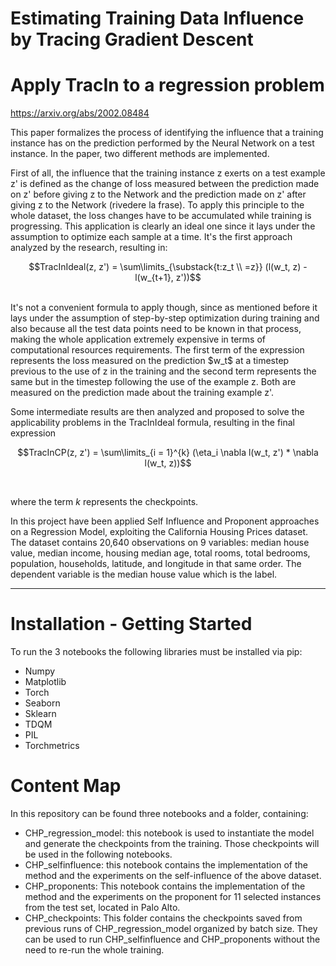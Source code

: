 # Estimating Training Data Influence by Tracing Gradient Descent
# Apply TracIn to a regression problem

https://arxiv.org/abs/2002.08484

This paper formalizes the process of identifying the influence that a training instance has on the prediction performed by the Neural Network on a test instance. In the paper, two different methods are implemented. 

First of all, the influence that the training instance z exerts on a test example z' is defined as the change of loss measured between the prediction made on z' before giving z to the Network and the prediction made on z' after giving z to the Network (rivedere la frase). To apply this principle to the whole dataset, the loss changes have to be accumulated while training is progressing. This application is clearly an ideal one since it lays under the assumption to optimize each sample at a time. It's the first approach analyzed by the research, resulting in: <br> 
<p align="center">
  $$TracInIdeal(z, z') = \sum\limits_{\substack{t:z_t \\ =z}} (l(w_t, z) - l(w_{t+1}, z'))$$ 
  </p> <br>
It's not a convenient formula to apply though, since as mentioned before it lays under the assumption of step-by-step optimization during training and also because all the test data points need to be known in that process, making the whole application extremely expensive in terms of computational resources requirements.
The first term of the expression represents the loss measured on the prediction $w_t$ at a timestep previous to the use of z in the training and the second term represents the same but in the timestep following the use of the example z. Both are measured on the prediction made about the training example z'. 
<br>

Some intermediate results are then analyzed and proposed to solve the applicability problems in the TracInIdeal formula, resulting in the final expression <br>
<p align = "center">
  $$TracInCP(z, z') = \sum\limits_{i = 1}^{k} (\eta_i \nabla l(w_t, z') * \nabla l(w_t, z))$$
  </p> <br>

where the term $k$ represents the checkpoints.

In this project have been applied Self Influence and Proponent approaches on a Regression Model, exploiting the California Housing Prices dataset. 
The dataset contains 20,640 observations on 9 variables: median house value, median income, housing median age, total rooms, total bedrooms, population, households, latitude, and longitude in that same order. The dependent variable is the median house value which is the label. 

-------------

# Installation - Getting Started

To run the 3 notebooks the following libraries must be installed via pip:

<ul><li>Numpy</li><li>Matplotlib</li><li>Torch</li><li>Seaborn</li><li>Sklearn</li><li>TDQM</li><li>PIL</li><li>Torchmetrics</li></ul>

# Content Map

In this repository can be found three notebooks and a folder, containing:
<ul><li>CHP_regression_model: this notebook is used to instantiate the model and generate the checkpoints from the training. Those checkpoints will be used in the following notebooks.</li><li>CHP_selfinfluence: this notebook contains the implementation of the method and the experiments on the self-influence of the above dataset.</li><li>CHP_proponents: This notebook contains the implementation of the method and the experiments on the proponent for 11 selected instances from the test set, located in Palo Alto. </li><li>CHP_checkpoints: This folder contains the checkpoints saved from previous runs of CHP_regression_model organized by batch size. They can be used to run CHP_selfinfluence and CHP_proponents without the need to re-run the whole training. </li></ul>

